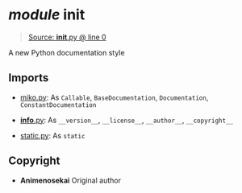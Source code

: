 # *module* **__init__**

> [Source: __init__.py @ line 0](__init__.py#L0)

A new Python documentation style

## Imports

- [miko.py](miko.py): As `Callable`, `BaseDocumentation`, `Documentation`, `ConstantDocumentation`

- [__info__.py](__info__.py): As `__version__`, `__license__`, `__author__`, `__copyright__`

- [static.py](static.py): As `static`

## Copyright

- **Animenosekai**
Original author